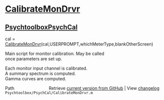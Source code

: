 # [CalibrateMonDrvr](CalibrateMonDrvr)
## [Psychtoolbox](Psychtoolbox)[PsychCal](PsychCal)

cal = [CalibrateMonDrvr](CalibrateMonDrvr)(cal,USERPROMPT,whichMeterType,blankOtherScreen)  
  
Main script for monitor calibration.  May be called  
once parameters are set up.  
  
Each monitor input channel is calibrated.  
A summary spectrum is computed.  
Gamma curves are computed.  




<div class="code_header" style="text-align:right;">
  <span style="float:left;">Path&nbsp;&nbsp;</span> <span class="counter">Retrieve <a href=
  "https://raw.github.com/Psychtoolbox-3/Psychtoolbox-3/beta/Psychtoolbox/PsychCal/CalibrateMonDrvr.m">current version from GitHub</a> | View <a href=
  "https://github.com/Psychtoolbox-3/Psychtoolbox-3/commits/beta/Psychtoolbox/PsychCal/CalibrateMonDrvr.m">changelog</a></span>
</div>
<div class="code">
  <code>Psychtoolbox/PsychCal/CalibrateMonDrvr.m</code>
</div>

